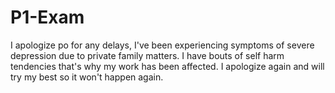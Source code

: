 # P1-Exam

I apologize po for any delays, I've been experiencing symptoms of severe depression due to private family matters. I have bouts of self harm tendencies that's why my work has been affected. I apologize again and  will try my best so it won't happen again.
